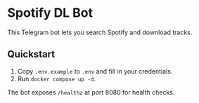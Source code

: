 # Spotify DL Bot

This Telegram bot lets you search Spotify and download tracks.

## Quickstart

1. Copy `.env.example` to `.env` and fill in your credentials.
2. Run `docker compose up -d`.

The bot exposes `/healthz` at port 8080 for health checks.
